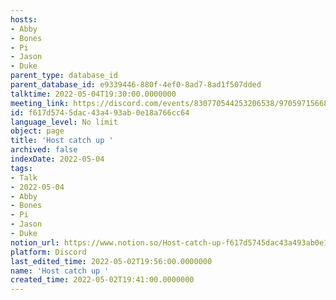```yaml
---
hosts:
- Abby
- Bones
- Pi
- Jason
- Duke
parent_type: database_id
parent_database_id: e9339446-880f-4ef0-8ad7-8ad1f507dded
talktime: 2022-05-04T19:30:00.0000000
meeting_link: https://discord.com/events/830770544253206538/970597156681568276
id: f617d574-5dac-43a4-93ab-0e18a766cc64
language_level: No limit
object: page
title: 'Host catch up '
archived: false
indexDate: 2022-05-04
tags:
- Talk
- 2022-05-04
- Abby
- Bones
- Pi
- Jason
- Duke
notion_url: https://www.notion.so/Host-catch-up-f617d5745dac43a493ab0e18a766cc64
platform: Discord
last_edited_time: 2022-05-02T19:56:00.0000000
name: 'Host catch up '
created_time: 2022-05-02T19:41:00.0000000
---
```





